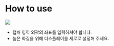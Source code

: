# How to use

![](https://github.com/B31l/CUBEDRM/blob/master/Guide.jpg?raw=true)

- 캡처 영역 외곽의 좌표를 입력하셔야 합니다.
- 높은 화질을 위해 디스플레이를 세로로 설정해 주세요.